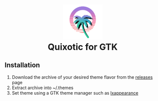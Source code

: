 <h1 align="center">
	<img src="https://github.com/QuixoticCS/.github/blob/main/profile/assets/logo.svg" width="25%" alt="Logo"/><br/>
	Quixotic for GTK</a>
  </h1>
  
  ## Installation
  1. Download the archive of your desired theme flavor from the [releases](https://github.com/QuixoticCS/quixotic-gtk/releases/tag/v0.1.0) page
  2. Extract archive into ~/.themes
  3. Set theme using a GTK theme manager such as [lxappearance](https://github.com/lxde/lxappearance)
